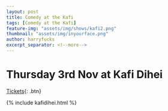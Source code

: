 ```yaml
---
layout: post
title: Comedy at the Kafi
tags: [Comedy at the Kafi]
feature-img: "assets/img/shows/kafi2.png"
thumbnail: "assets/img/inyourface.png"
author: harryfucks
excerpt_separator: <!--more-->
---
```


# Thursday 3rd Nov at Kafi Dihei

[Tickets](https://bit.ly/iyf031122w){: .btn}

{% include kafidihei.html %}
